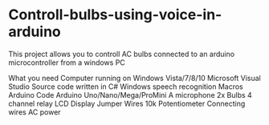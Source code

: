# Controll-bulbs-using-voice-in-arduino
This project allows you to controll AC bulbs connected to an arduino microcontroller from a windows PC

What you need
Computer running on Windows Vista/7/8/10
Microsoft Visual Studio
Source code written in C#
Windows speech recognition Macros 
Arduino Code
Arduino Uno/Nano/Mega/ProMini
A microphone
2x Bulbs
4 channel relay
LCD Display
Jumper Wires
10k Potentiometer
Connecting wires
AC power

